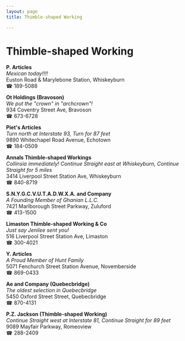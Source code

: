 ```yaml
---
layout: page 
title: Thimble-shaped Working

---
```



# Thimble-shaped Working


 **P. Articles**  
_Mexican today!!!!_  
Euston Road & Marylebone Station, Whiskeyburn  
☎ 189-5088

**Ot Holdings (Bravoson)**  
_We put the "crown" in "archcrown"!_  
934 Coventry Street Ave, Bravoson  
☎ 673-6728

**Piet's Articles**  
_Turn north at Interstate 93, Turn for 87 feet_  
9890 Whitechapel Road Avenue, Echotown  
☎ 184-0509

**Annals Thimble-shaped Workings**  
_Collinsia immediately! 
Continue Straight east at Whiskeyburn, Continue Straight for 5 miles_  
3414 Liverpool Street Station Ave, Whiskeyburn  
☎ 840-8719

**S.N.Y.G.C.V.U.T.A.D.W.X.A. and Company**  
_A Founding Member of Ghanian L.L.C._  
7421 Marlborough Street Parkway, Zuluford  
☎ 413-1500

**Limaston Thimble-shaped Working & Co**  
_Just say Jenilee sent you!_  
516 Liverpool Street Station Ave, Limaston  
☎ 300-4021

**Y. Articles**  
_A Proud Member of Hunt Family_  
5071 Fenchurch Street Station Avenue, Novemberside  
☎ 869-0433

**Ae and Company (Quebecbridge)**  
_The oldest selection in Quebecbridge_  
5450 Oxford Street Street, Quebecbridge  
☎ 870-4131

**P.Z. Jackson (Thimble-shaped Working)**  
_Continue Straight west at Interstate 81, Continue Straight for 89 feet_  
9089 Mayfair Parkway, Romeoview  
☎ 288-2409

